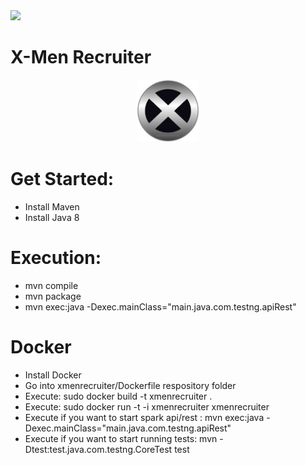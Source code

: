 <img src="https://travis-ci.org/JicLotus/xmenrecruiter.svg?branch=master">

# X-Men Recruiter

<p align="center">
  <img width="100" height="100" src="https://github.com/JicLotus/xmenrecruiter/blob/master/xmenImage.jpg">
</p>

# Get Started:

- Install Maven
- Install Java 8

# Execution:

- mvn compile
- mvn package
- mvn exec:java -Dexec.mainClass="main.java.com.testng.apiRest"

# Docker

- Install Docker
- Go into xmenrecruiter/Dockerfile respository folder
- Execute: sudo docker build -t xmenrecruiter .
- Execute: sudo docker run -t -i xmenrecruiter xmenrecruiter
- Execute if you want to start spark api/rest : mvn exec:java -Dexec.mainClass="main.java.com.testng.apiRest"
- Execute if you want to start running tests: mvn -Dtest:test.java.com.testng.CoreTest test


